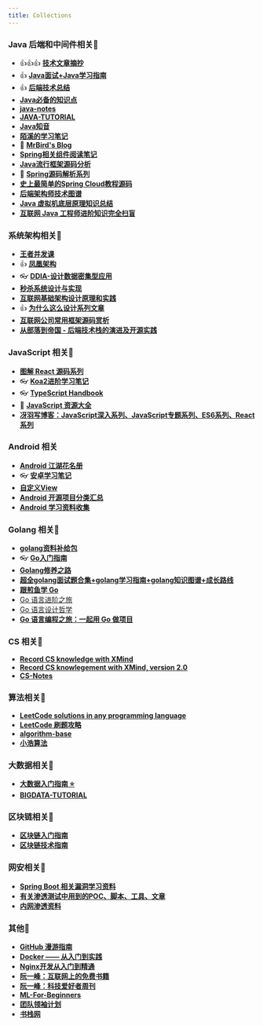```yaml
---
title: Collections
---
```



### Java 后端和中间件相关📕

- 👍👍👍 [**技术文章摘抄**](https://learn.lianglianglee.com/)
- 👍 [**Java面试+Java学习指南**](https://github.com/AobingJava/JavaFamily)
- 👍 [**后端技术总结**](http://notfound9.github.io/interviewGuide/#/)
- [**Java必备的知识点**](https://github.com/bin392328206/six-finger)
- [**java-notes**](https://github.com/DreamCats/java-notes)
- [**JAVA-TUTORIAL**](https://dunwu.github.io/java-tutorial/)
- [**Java知音**](https://www.javazhiyin.com/topics)
- [**陌溪的学习笔记**](https://github.com/moxi624/LearningNotes)
- 📍 [**MrBird's Blog**](https://mrbird.cc/)
- [**Spring相关组件阅读笔记**](https://github.com/seaswalker/spring-analysis)
- [**Java流行框架源码分析**](https://github.com/coderbruis/JavaSourceCodeLearning)
- 📍 [**Spring源码解析系列**](https://github.com/shiyujun/spring-framework)
- [**史上最简单的Spring Cloud教程源码**](https://github.com/forezp/SpringCloudLearning)
- [**后端架构师技术图谱**](https://github.com/xingshaocheng/architect-awesome)
- [**Java 虚拟机底层原理知识总结**](https://doocs.github.io/jvm/#/)
- [**互联网 Java 工程师进阶知识完全扫盲**](https://doocs.github.io/advanced-java/#/)


### 系统架构相关📕

- [**王者并发课**](https://juejin.cn/post/6967277362455150628)
- 👍 [**凤凰架构**](https://icyfenix.cn/)
- 👓 [**DDIA-设计数据密集型应用**](https://ddia.vonng.com/#/)
- [**秒杀系统设计与实现**](https://github.com/qiurunze123/miaosha)
- [**互联网基础架构设计原理和实践**](https://isno.github.io/)
- 👍 [**为什么这么设计系列文章**](https://draveness.me/whys-the-design/)
- [**互联网公司常用框架源码赏析**](https://schunter.netlify.app/#/)
- [**从部落到帝国 - 后端技术栈的演进及开源实践**](https://coderxing.gitbooks.io/architecture-evolution/content/)

### JavaScript 相关📕

- [**图解 React 源码系列**](https://github.com/7kms/react-illustration-series)
- 👓 [**Koa2进阶学习笔记**](https://chenshenhai.github.io/koa2-note/)
- 👓 [**TypeScript Handbook**](https://github.com/zhongsp/TypeScript)
- 📍 [**JavaScript 资源大全**](https://github.com/jobbole/awesome-javascript-cn)
- [**冴羽写博客：JavaScript深入系列、JavaScript专题系列、ES6系列、React系列**](https://github.com/mqyqingfeng/Blog)

### Android 相关

- [**Android 江湖花名册**](https://github.com/OCNYang/AndroidBang)
- 👓 [**安卓学习笔记**](https://github.com/GcsSloop/AndroidNote)
- [**自定义View**](https://github.com/xinghongfei/awesome-view)
- [**Android 开源项目分类汇总**](https://github.com/Trinea/android-open-project)
- [**Android 学习资料收集**](https://github.com/Freelander/Android_Data)

### Golang 相关📕

- [**golang资料补给包**](https://github.com/0voice/Introduction-to-Golang)
- 👓 [**Go入门指南**](https://github.com/unknwon/the-way-to-go_ZH_CN)
- [**Golang修养之路**](https://github.com/aceld/golang)
- [**超全golang面试题合集+golang学习指南+golang知识图谱+成长路线**](https://github.com/xiaobaiTech/golangFamily)
- [**跟煎鱼学 Go**](https://eddycjy.com/go-categories/)
- [Go 语言进阶之旅](https://eddycjy.com/go-categories/)
- [Go 语言设计哲学](https://golang3.eddycjy.com/)
- [**Go 语言编程之旅：一起用 Go 做项目**](https://golang2.eddycjy.com/)

### CS 相关📕

- [**Record CS knowledge with XMind**](https://github.com/SmartKeyerror/ZeroMind)
- [**Record CS knowlegement with XMind, version 2.0**](https://github.com/SmartKeyerror/Psyduck)
- [**CS-Notes**](https://github.com/CyC2018/CS-Notes)

### 算法相关📕

- [**LeetCode solutions in any programming language**](https://lc.netlify.app/#/)
- [**LeetCode 刷题攻略**](https://github.com/youngyangyang04/leetcode-master)
- [**algorithm-base**](https://github.com/chefyuan/algorithm-base)
- [**小浩算法**](https://www.geekxh.com/)

### 大数据相关📕

- [**大数据入门指南 ⭐**](https://github.com/heibaiying/BigData-Notes)
- [**BIGDATA-TUTORIAL**](https://dunwu.github.io/bigdata-tutorial/)

### 区块链相关📕

- [**区块链入门指南**](https://guide.pseudoyu.com/)
- [**区块链技术指南**](https://yeasy.gitbook.io/blockchain_guide/)

### 网安相关📕

- [**Spring Boot 相关漏洞学习资料**](https://github.com/LandGrey/SpringBootVulExploit)
- [**有关渗透测试中用到的POC、脚本、工具、文章**](https://github.com/Mr-xn/Penetration_Testing_POC)
- [**内网渗透资料**](https://mp.weixin.qq.com/s/D75Is6_e7B1R7yuvzAQBmw)


### 其他📕

- [**GitHub 漫游指南**](https://github.phodal.com/)
- [**Docker —— 从入门到实践**](https://yeasy.gitbook.io/docker_practice/)
- [**Nginx开发从入门到精通**](http://tengine.taobao.org/book/index.html)
- [**阮一峰：互联网上的免费书籍**](https://github.com/ruanyf/free-books)
- [**阮一峰：科技爱好者周刊**](https://github.com/ruanyf/weekly)
- [**ML-For-Beginners**](https://github.com/microsoft/ML-For-Beginners)
- [**团队领袖计划**](https://leader.js.cool/)
- [**书栈网**](https://www.bookstack.cn/)